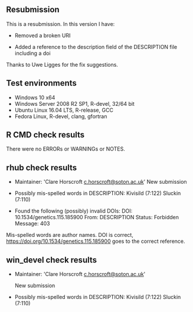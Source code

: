 ## Resubmission

This is a resubmission. In this version I have:

* Removed a broken URI

* Added a reference to the description field of the DESCRIPTION file including a doi

Thanks to Uwe Ligges for the fix suggestions.

## Test environments
* Windows 10 x64
* Windows Server 2008 R2 SP1, R-devel, 32/64 bit
* Ubuntu Linux 16.04 LTS, R-release, GCC
* Fedora Linux, R-devel, clang, gfortran

## R CMD check results
There were no ERRORs or WARNINGs or NOTES. 

## rhub check results
   * Maintainer: 'Clare Horscroft <c.horscroft@soton.ac.uk>'
    New submission
   
   * Possibly mis-spelled words in DESCRIPTION:
     Kivisild (7:122)
     Sluckin (7:110)
   
   * Found the following (possibly) invalid DOIs:
     DOI: 10.1534/genetics.115.185900
       From: DESCRIPTION
       Status: Forbidden
       Message: 403
       
Mis-spelled words are author names. DOI is correct, https://doi.org/10.1534/genetics.115.185900 goes to the correct reference. 

## win_devel check results
 * Maintainer: 'Clare Horscroft     <c.horscroft@soton.ac.uk>'

    New submission

 * Possibly mis-spelled words in DESCRIPTION:
      Kivisild (7:122)
      Sluckin (7:110)
